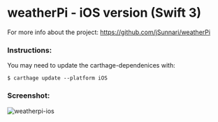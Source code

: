 # weatherPi - iOS version (Swift 3)
For more info about the project: https://github.com/jSunnari/weatherPi

### Instructions:
You may need to update the carthage-dependenices with:
``` 
$ carthage update --platform iOS 
```
### Screenshot:
![weatherpi-ios](https://cloud.githubusercontent.com/assets/15261370/26413875/a9e38f5c-40ad-11e7-991f-13c1f5cda77e.png)

